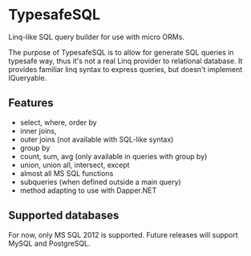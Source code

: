 TypesafeSQL
===========

Linq-like SQL query builder for use with micro ORMs.

The purpose of TypesafeSQL is to allow for generate SQL queries in typesafe way, thus it's not a real Linq provider to relational database. It provides familiar linq syntax to express queries, but doesn't implement IQueryable. 

Features
--------
* select, where, order by
* inner joins, 
* outer joins (not available with SQL-like syntax)
* group by
* count, sum, avg (only available in queries with group by)
* union, union all, intersect, except
* almost all MS SQL functions
* subqueries (when defined outside a main query)
* method adapting to use with Dapper.NET

Supported databases
-------------------
For now, only MS SQL 2012 is supported. Future releases will support MySQL and PostgreSQL.
